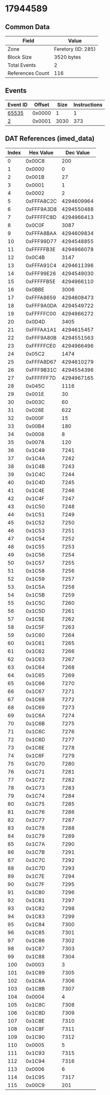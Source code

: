 # 17944589

## Common Data

| Field            | Value              |
|------------------|--------------------|
| Zone             | Feretory (ID: 285) |
| Block Size       | 3520 bytes         |
| Total Events     | 2                  |
| References Count | 116                |

## Events

| Event ID            | Offset   |   Size |   Instructions |
|---------------------|----------|--------|----------------|
| [65535](./65535.md) | 0x0000   |      1 |              1 |
| [2](./2.md)         | 0x0001   |   3030 |            373 |

## DAT References (imed_data)

|   Index | Hex Value   |   Dec Value |
|---------|-------------|-------------|
|       0 | 0x00C8      |         200 |
|       1 | 0x0000      |           0 |
|       2 | 0x001B      |          27 |
|       3 | 0x0001      |           1 |
|       4 | 0x0002      |           2 |
|       5 | 0xFFFA8C2C  |  4294609964 |
|       6 | 0xFFF9A3D8  |  4294550488 |
|       7 | 0xFFFFFC8D  |  4294966413 |
|       8 | 0x0C0F      |        3087 |
|       9 | 0xFFFA8BAA  |  4294609834 |
|      10 | 0xFFF99D77  |  4294548855 |
|      11 | 0xFFFFFB3E  |  4294966078 |
|      12 | 0x0C4B      |        3147 |
|      13 | 0xFFFA91C4  |  4294611396 |
|      14 | 0xFFF99E26  |  4294549030 |
|      15 | 0xFFFFFB5E  |  4294966110 |
|      16 | 0x0BBE      |        3006 |
|      17 | 0xFFFA8659  |  4294608473 |
|      18 | 0xFFF9A0DA  |  4294549722 |
|      19 | 0xFFFFFC00  |  4294966272 |
|      20 | 0x0D4D      |        3405 |
|      21 | 0xFFFAA1A1  |  4294615457 |
|      22 | 0xFFF9A80B  |  4294551563 |
|      23 | 0xFFFFFCE0  |  4294966496 |
|      24 | 0x05C2      |        1474 |
|      25 | 0xFFFA8D67  |  4294610279 |
|      26 | 0xFFF9B31C  |  4294554396 |
|      27 | 0xFFFFFF7D  |  4294967165 |
|      28 | 0x045C      |        1116 |
|      29 | 0x001E      |          30 |
|      30 | 0x003C      |          60 |
|      31 | 0x026E      |         622 |
|      32 | 0x000F      |          15 |
|      33 | 0x00B4      |         180 |
|      34 | 0x0008      |           8 |
|      35 | 0x0078      |         120 |
|      36 | 0x1C49      |        7241 |
|      37 | 0x1C4A      |        7242 |
|      38 | 0x1C4B      |        7243 |
|      39 | 0x1C4C      |        7244 |
|      40 | 0x1C4D      |        7245 |
|      41 | 0x1C4E      |        7246 |
|      42 | 0x1C4F      |        7247 |
|      43 | 0x1C50      |        7248 |
|      44 | 0x1C51      |        7249 |
|      45 | 0x1C52      |        7250 |
|      46 | 0x1C53      |        7251 |
|      47 | 0x1C54      |        7252 |
|      48 | 0x1C55      |        7253 |
|      49 | 0x1C56      |        7254 |
|      50 | 0x1C57      |        7255 |
|      51 | 0x1C58      |        7256 |
|      52 | 0x1C59      |        7257 |
|      53 | 0x1C5A      |        7258 |
|      54 | 0x1C5B      |        7259 |
|      55 | 0x1C5C      |        7260 |
|      56 | 0x1C5D      |        7261 |
|      57 | 0x1C5E      |        7262 |
|      58 | 0x1C5F      |        7263 |
|      59 | 0x1C60      |        7264 |
|      60 | 0x1C61      |        7265 |
|      61 | 0x1C62      |        7266 |
|      62 | 0x1C63      |        7267 |
|      63 | 0x1C64      |        7268 |
|      64 | 0x1C65      |        7269 |
|      65 | 0x1C66      |        7270 |
|      66 | 0x1C67      |        7271 |
|      67 | 0x1C68      |        7272 |
|      68 | 0x1C69      |        7273 |
|      69 | 0x1C6A      |        7274 |
|      70 | 0x1C6B      |        7275 |
|      71 | 0x1C6C      |        7276 |
|      72 | 0x1C6D      |        7277 |
|      73 | 0x1C6E      |        7278 |
|      74 | 0x1C6F      |        7279 |
|      75 | 0x1C70      |        7280 |
|      76 | 0x1C71      |        7281 |
|      77 | 0x1C72      |        7282 |
|      78 | 0x1C73      |        7283 |
|      79 | 0x1C74      |        7284 |
|      80 | 0x1C75      |        7285 |
|      81 | 0x1C76      |        7286 |
|      82 | 0x1C77      |        7287 |
|      83 | 0x1C78      |        7288 |
|      84 | 0x1C79      |        7289 |
|      85 | 0x1C7A      |        7290 |
|      86 | 0x1C7B      |        7291 |
|      87 | 0x1C7C      |        7292 |
|      88 | 0x1C7D      |        7293 |
|      89 | 0x1C7E      |        7294 |
|      90 | 0x1C7F      |        7295 |
|      91 | 0x1C80      |        7296 |
|      92 | 0x1C81      |        7297 |
|      93 | 0x1C82      |        7298 |
|      94 | 0x1C83      |        7299 |
|      95 | 0x1C84      |        7300 |
|      96 | 0x1C85      |        7301 |
|      97 | 0x1C86      |        7302 |
|      98 | 0x1C87      |        7303 |
|      99 | 0x1C88      |        7304 |
|     100 | 0x0003      |           3 |
|     101 | 0x1C89      |        7305 |
|     102 | 0x1C8A      |        7306 |
|     103 | 0x1C8B      |        7307 |
|     104 | 0x0004      |           4 |
|     105 | 0x1C8C      |        7308 |
|     106 | 0x1C8D      |        7309 |
|     107 | 0x1C8E      |        7310 |
|     108 | 0x1C8F      |        7311 |
|     109 | 0x1C90      |        7312 |
|     110 | 0x0005      |           5 |
|     111 | 0x1C93      |        7315 |
|     112 | 0x1C94      |        7316 |
|     113 | 0x0006      |           6 |
|     114 | 0x1C95      |        7317 |
|     115 | 0x00C9      |         201 |
